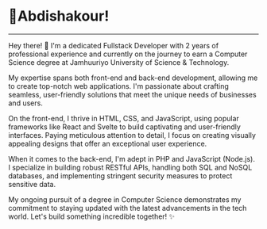 

# 🚀Abdishakour!
<hr>


Hey there! 👋 I'm a dedicated Fullstack Developer with 2 years of professional experience and currently on the journey to earn a Computer Science degree at Jamhuuriyo University of Science & Technology.

My expertise spans both front-end and back-end development, allowing me to create top-notch web applications. I'm passionate about crafting seamless, user-friendly solutions that meet the unique needs of businesses and users.

On the front-end, I thrive in HTML, CSS, and JavaScript, using popular frameworks like React and Svelte to build captivating and user-friendly interfaces. Paying meticulous attention to detail, I focus on creating visually appealing designs that offer an exceptional user experience.

When it comes to the back-end, I'm adept in PHP and JavaScript (Node.js). I specialize in building robust RESTful APIs, handling both SQL and NoSQL databases, and implementing stringent security measures to protect sensitive data.

My ongoing pursuit of a degree in Computer Science demonstrates my commitment to staying updated with the latest advancements in the tech world. Let's build something incredible together! ✨
</p>

